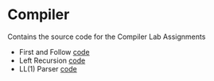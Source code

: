 # Compiler
Contains the source code for the Compiler Lab Assignments
 
- First and Follow [code](FirstNFollow/firstnfollow.py)
- Left Recursion [code](LeftRecursion/leftRecursion.py)
- LL(1) Parser [code](LL1/ll1.py) 
